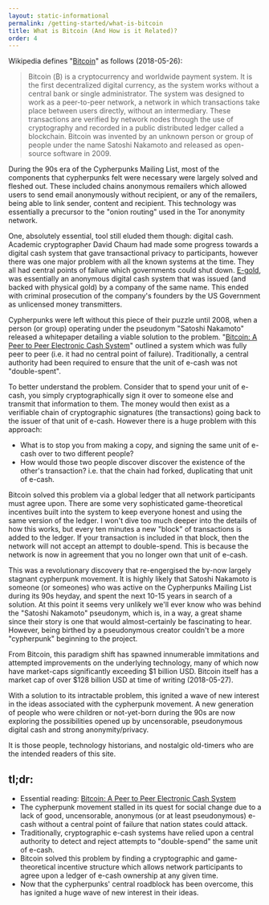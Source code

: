 ```yaml
---
layout: static-informational
permalink: /getting-started/what-is-bitcoin
title: What is Bitcoin (And How is it Related)?
order: 4
---
```


Wikipedia defines "[Bitcoin](https://en.wikipedia.org/wiki/Bitcoin)" as follows (2018-05-26):

> Bitcoin (₿) is a cryptocurrency and worldwide payment system. It is the first decentralized digital currency, as the system works without a central bank or single administrator. The system was designed to work as a peer-to-peer network, a network in which transactions take place between users directly, without an intermediary. These transactions are verified by network nodes through the use of cryptography and recorded in a public distributed ledger called a blockchain. Bitcoin was invented by an unknown person or group of people under the name Satoshi Nakamoto and released as open-source software in 2009.

During the 90s era of the Cypherpunks Mailing List, most of the components that cypherpunks felt were necessary were largely solved and fleshed out. These included chains anonymous remailers which allowed users to send email anonymously without recipient, or any of the remailers, being able to link sender, content and recipient. This technology was essentially a precursor to the "onion routing" used in the Tor anonymity network.

One, absolutely essential, tool still eluded them though: digital cash. Academic cryptographer David Chaum had made some progress towards a digital cash system that gave transactional privacy to participants, however there was one major problem with all the known systems at the time. They all had central points of failure which governments could shut down. [E-gold](https://en.wikipedia.org/wiki/E-gold), was essentially an anonymous digital cash system that was issued (and backed with physical gold) by a company of the same name. This ended with criminal prosecution of the company's founders by the US Government as unlicensed money transmitters.

Cypherpunks were left without this piece of their puzzle until 2008, when a person (or group) operating under the pseudonym "Satoshi Nakamoto" released a whitepaper detailing a viable solution to the problem. "[Bitcoin: A Peer to Peer Electronic Cash System](https://bitcoin.org/bitcoin.pdf)" outlined a system which was fully peer to peer (i.e. it had no central point of failure). Traditionally, a central authority had been required to ensure that the unit of e-cash was not "double-spent".

To better understand the problem. Consider that to spend your unit of e-cash, you simply cryptographically sign it over to someone else and transmit that information to them. The money would then exist as a verifiable chain of cryptographic signatures (the transactions) going back to the issuer of that unit of e-cash. However there is a huge problem with this approach:

+ What is to stop you from making a copy, and signing the same unit of e-cash over to two different people?
+ How would those two people discover discover the existence of the other's transaction? i.e. that the chain had forked, duplicating that unit of e-cash.

Bitcoin solved this problem via a global ledger that all network participants must agree upon. There are some very sophisticated game-theoretical incentives built into the system to keep everyone honest and using the same version of the ledger. I won't dive too much deeper into the details of how this works, but every ten minutes a new "block" of transactions is added to the ledger. If your transaction is included in that block, then the network will not accept an attempt to double-spend. This is because the network is now in agreement that you no longer own that unit of e-cash.

This was a revolutionary discovery that re-engergised the by-now largely stagnant cypherpunk movement. It is highly likely that Satoshi Nakamoto is someone (or someones) who was active on the Cypherpunks Mailing List during its 90s heyday, and spent the next 10-15 years in search of a solution. At this point it seems very unlikely we'll ever know who was behind the "Satoshi Nakamoto" pseudonym, which is, in a way, a great shame since their story is one that would almost-certainly be fascinating to hear. However, being birthed by a pseudonymous creator couldn't be a more "cypherpunk" beginning to the project.

From Bitcoin, this paradigm shift has spawned innumerable immitations and attempted improvements on the underlying technology, many of which now have market-caps significantly exceeding $1 billion USD. Bitcoin itself has a market cap of over $128 billion USD at time of writing (2018-05-27).

With a solution to its intractable problem, this ignited a wave of new interest in the ideas associated with the cypherpunk movement. A new generation of people who were children or not-yet-born during the 90s are now exploring the possibilities opened up by uncensorable, pseudonymous digital cash and strong anonymity/privacy.

It is those people, technology historians, and nostalgic old-timers who are the intended readers of this site.

## tl;dr:

+ Essential reading: [Bitcoin: A Peer to Peer Electronic Cash System](https://bitcoin.org/bitcoin.pdf)
+ The cypherpunk movement stalled in its quest for social change due to a lack of good, uncensorable, anonymous (or at least pseudonymous) e-cash without a central point of failure that nation states could attack.
+ Traditionally, cryptographic e-cash systems have relied upon a central authority to detect and reject attempts to "double-spend" the same unit of e-cash.
+ Bitcoin solved this problem by finding a cryptographic and game-theoretical incentive structure which allows network participants to agree upon a ledger of e-cash ownership at any given time.
+ Now that the cypherpunks' central roadblock has been overcome, this has ignited a huge wave of new interest in their ideas.
